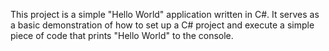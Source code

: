 
This project is a simple "Hello World" application written in C#. It serves as a basic demonstration of how to set up a C# project and execute a simple piece of code that prints "Hello World" to the console.